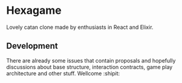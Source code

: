# Hexagame

Lovely catan clone made by enthusiasts in React and Elixir.

## Development

There are already some issues that contain proposals and hopefully discussions about base structure, interaction contracts, game play architecture and other stuff. Wellcome :shipit:
